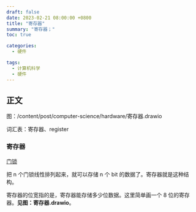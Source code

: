 ```yaml
---
draft: false
date: 2023-02-21 08:00:00 +0800
title: "寄存器"
summary: "寄存器；"
toc: true

categories:
  - 硬件

tags:
  - 计算机科学
  - 硬件
---
```


## 正文

图：/content/post/computer-science/hardware/寄存器.drawio

词汇表：寄存器、register

### 寄存器

[门锁](/post/computer-science/hardware/门锁)

把 n 个门锁线性排列起来，就可以存储 n 个 bit 的数据了。寄存器就是这种结构。

寄存器的位宽指的是，寄存器能存储多少位数据。这里简单画一个 8 位的寄存器。**见图：寄存器.drawio**。
